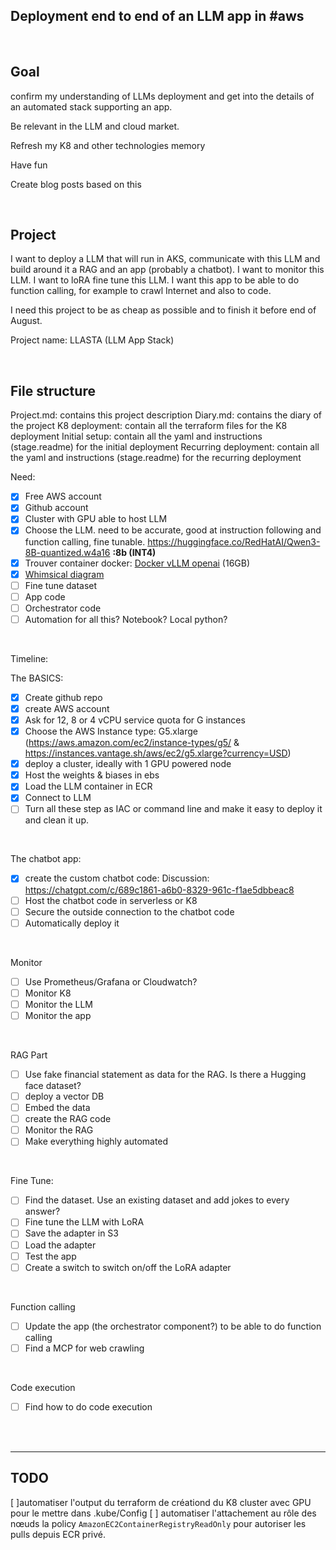 ## Deployment end to end of an LLM app in #aws

<br>

## Goal

confirm my understanding of LLMs deployment and get into the details of an automated stack supporting an app. 

Be relevant in the LLM and cloud market.

Refresh my K8 and other technologies memory

Have fun

Create blog posts based on this

<br>

## Project

I want to deploy a LLM that will run in AKS, communicate with this LLM and build around it a RAG and an app (probably a chatbot). I want to monitor this LLM. I want to loRA fine tune this LLM. I want this app to be able to do function calling, for example to crawl Internet and also to code. 

I need this project to be as cheap as possible and to finish it before end of August.

Project name: LLASTA (LLM App Stack)

<br>

## File structure
Project.md: contains this project description
Diary.md: contains the diary of the project
K8 deployment: contain all the terraform files for the K8 deployment
Initial setup: contain all the yaml and instructions (stage.readme) for the initial deployment
Recurring deployment: contain all the yaml and instructions (stage.readme) for the recurring deployment

Need:

- [x] Free AWS account
- [x] Github account
- [x] Cluster with GPU able to host LLM
- [x] Choose the LLM. need to be accurate, good at instruction following and function calling, fine tunable. https://huggingface.co/RedHatAI/Qwen3-8B-quantized.w4a16 **:8b (INT4)**
- [x] Trouver container docker: [Docker vLLM openai](https://hub.docker.com/r/vllm/vllm-openai "https://hub.docker.com/r/vllm/vllm-openai") (16GB)
- [x] [Whimsical diagram](https://whimsical.com/BCS9f3idP7VFGYW5n8XbTE "https://whimsical.com/BCS9f3idP7VFGYW5n8XbTE")
- [ ] Fine tune dataset
- [ ] App code
- [ ] Orchestrator code
- [ ] Automation for all this? Notebook? Local python?

<br>

Timeline:

The BASICS:

- [x] Create github repo
- [x] create AWS account
- [x] Ask for 12, 8 or 4 vCPU service quota for G instances
- [x] Choose the AWS Instance type: G5.xlarge (https://aws.amazon.com/ec2/instance-types/g5/ & https://instances.vantage.sh/aws/ec2/g5.xlarge?currency=USD)
- [x] deploy a cluster, ideally with 1 GPU powered node
- [x] Host the weights & biases in ebs
- [x] Load the LLM container in ECR
- [x] Connect to LLM
- [ ] Turn all these step as IAC or command line and make it easy to deploy it and clean it up.

<br>

The chatbot app:

- [X] create the custom chatbot code: Discussion: https://chatgpt.com/c/689c1861-a6b0-8329-961c-f1ae5dbbeac8
- [ ] Host the chatbot code in serverless or K8
- [ ] Secure the outside connection to the chatbot code
- [ ] Automatically deploy it

<br>

Monitor

- [ ] Use Prometheus/Grafana or Cloudwatch?
- [ ] Monitor K8
- [ ] Monitor the LLM
- [ ] Monitor the app

<br>

RAG Part

- [ ] Use fake financial statement as data for the RAG. Is there a Hugging face dataset?
- [ ] deploy a vector DB
- [ ] Embed the data
- [ ] create the RAG code
- [ ] Monitor the RAG
- [ ] Make everything highly automated

<br>

Fine Tune:

- [ ] Find the dataset. Use an existing dataset and add jokes to every answer?
- [ ] Fine tune the LLM with LoRA
- [ ] Save the adapter in S3
- [ ] Load the adapter
- [ ] Test the app
- [ ] Create a switch to switch on/off the LoRA adapter

<br>

Function calling

- [ ] Update the app (the orchestrator component?) to be able to do function calling
- [ ] Find a MCP for web crawling

<br>

Code execution

- [ ] Find how to do code execution

<br>

<br>

* * *

## TODO
[ ]automatiser l'output du terraform de créationd du K8 cluster avec GPU pour le mettre dans .kube/Config
[ ] automatiser l'attachement au rôle des nœuds la policy `AmazonEC2ContainerRegistryReadOnly` pour autoriser les pulls depuis ECR privé.